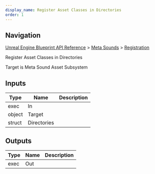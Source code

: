 ```yaml
---
display_name: Register Asset Classes in Directories
order: 1
---
```

## Navigation

[Unreal Engine Blueprint API Reference](https://dev.epicgames.com/documentation/en-us/unreal-engine/BlueprintAPI) > [Meta Sounds](https://dev.epicgames.com/documentation/en-us/unreal-engine/BlueprintAPI/MetaSounds) > [Registration](https://dev.epicgames.com/documentation/en-us/unreal-engine/BlueprintAPI/MetaSounds/Registration)

Register Asset Classes in Directories

Target is Meta Sound Asset Subsystem

## Inputs

| Type | Name | Description |
| --- | --- | --- |
| exec | In |  |
| object | Target |  |
| struct | Directories |  |

## Outputs

| Type | Name | Description |
| --- | --- | --- |
| exec | Out |  |
